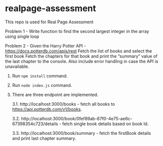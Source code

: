 # realpage-assessment
This repo is used for Real Page Assessment

Problem 1 - Write function to find the second largest integer in the array using single loop

Problem 2 - Given the Harry Potter API - https://docs.potterdb.com/apis/rest
Fetch the list of books and select the first book
Fetch the chapters for that book and print the “summary” value of the last chapter to the console. Also include error handling in case the API is unavailable.

1. Run `npm install` command.
2. Run `node index.js` command.
3. There are three endpoint are implemented.   

   3.1. http://localhost:3000/books - fetch all books to https://api.potterdb.com/v1/books.

   3.2. http://localhost:3000/book/0fef89ab-87f0-4e75-ae6c-67398354c723/details - fetch single book details based on book Id.

   3.3. http://localhost:3000/book/summary - fetch the firstBook details and print last chapter summary.
